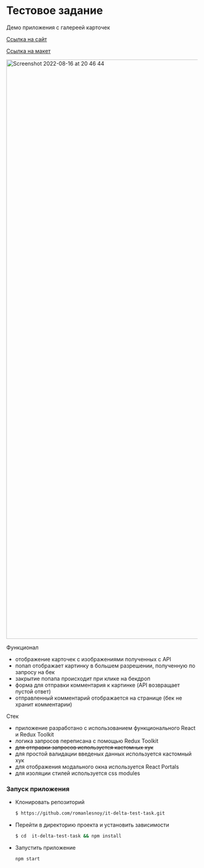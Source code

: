 # Тестовое задание

Демо приложения с галереей карточек

[Ссылка на сайт](https://app-test-task.netlify.app)

[Ссылка на макет](https://www.figma.com/file/3lj6aQtyOdmlsWIiDYHzyJ/Untitled?node-id=0%3A1)

<img width="1525" alt="Screenshot 2022-08-16 at 20 46 44" src="https://user-images.githubusercontent.com/69040854/184946287-579997f1-5fae-4c8b-9b02-f9ae4eac1d1b.png">

Функционал

-   отображение карточек с изображениями полученных с API
-   попап отображает картинку в большем разрешении, полученную по запросу на бек
-   закрытие попапа происходит при клике на бекдроп
-   форма для отправки комментария к картинке (API возвращает пустой ответ)
-   отправленный комментарий отображается на странице (бек не хранит комментарии)

Стек

-   приложение разработано с использованием функционального React и Redux Toolkit
-   логика запросов переписана с помощью Redux Toolkit
-   ~~для отправки запросов используется кастомных хук~~
-   для простой валидации введеных данных используется кастомный хук
-   для отображения модального окна используется React Portals
-   для изоляции стилей используется css modules

### Запуск приложения

-   Клонировать репозиторий
    ```bash
    $ https://github.com/romanlesnoy/it-delta-test-task.git
    ```
-   Перейти в директорию проекта и установить зависимости
    ```bash
    $ cd  it-delta-test-task && npm install
    ```
-   Запустить приложение
    ```bash
    npm start
    ```
